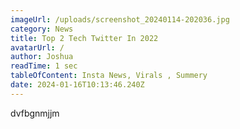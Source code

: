 ```yaml
---
imageUrl: /uploads/screenshot_20240114-202036.jpg
category: News
title: Top 2 Tech Twitter In 2022
avatarUrl: /
author: Joshua
readTime: 1 sec
tableOfContent: Insta News, Virals , Summery
date: 2024-01-16T10:13:46.240Z
---
```

d﻿vfbgnmjjm
